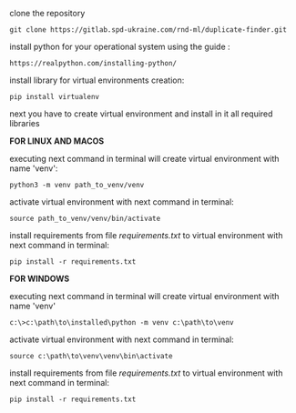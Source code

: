 clone the repository

`git clone https://gitlab.spd-ukraine.com/rnd-ml/duplicate-finder.git`


install python for your operational system using the guide :

`https://realpython.com/installing-python/`

install library for virtual environments creation:

`pip install virtualenv`

next you have to create virtual environment and install in it all required libraries


**FOR LINUX AND MACOS**

executing next command in terminal will create virtual environment with name 'venv':

`python3 -m venv path_to_venv/venv`

activate virtual environment with next command in terminal:

`source path_to_venv/venv/bin/activate`

install requirements from file _requirements.txt_ to virtual environment with next command in terminal:

`pip install -r requirements.txt`


**FOR WINDOWS**

executing next command in terminal will create virtual environment with name 'venv' 

`c:\>c:\path\to\installed\python -m venv c:\path\to\venv`

activate virtual environment with next command in terminal:

`source c:\path\to\venv\venv\bin\activate`

install requirements from file _requirements.txt_ to virtual environment with next command in terminal:

`pip install -r requirements.txt`